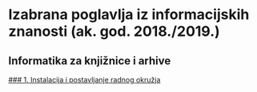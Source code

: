 # Izabrana poglavlja iz informacijskih znanosti (ak. god. 2018./2019.)

## Informatika za knjižnice i arhive

[### 1. Instalacija i postavljanje radnog okružja](1-radno-okruzje.md)


